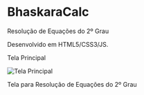 # BhaskaraCalc
 Resolução de Equações do 2º Grau

<p>Desenvolvido em HTML5/CSS3/JS.</p>

<p>Tela Principal</p>
<img src = "https://ibb.co/MpfC9RZ" alt="Tela Principal">

<p>Tela para Resolução de Equações do 2º Grau</p>